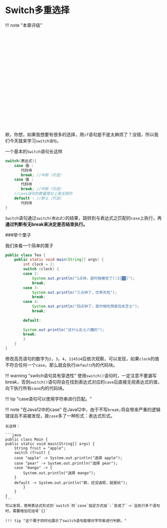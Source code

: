 # Switch多重选择

!!! note "本章评级"
    <div id="diff" style="width: 300px;height:300px;"></div>

<script>
var chartDom = document.getElementById('diff');
var myChart = echarts.init(chartDom);
var option;

option = {
    title: {
        text: 'LEVEL'
    },
    legend: {
        data: ['知识点六边形图']
    },
    radar: {
        // shape: 'circle',
        indicator: [
            { name: '掌握', max: 6},
            { name: '使用', max: 6},
            { name: '复杂', max: 6},
            { name: '查错', max: 6},
            { name: '认知', max: 6},
            { name: '记忆', max: 6}
        ]
    },
    series: [{
        name: '知识点难易度',
        type: 'radar',
        data: [
            {
                value: [1, 1, 0, 1, 0, 0],
                name: '知识点六边形图'
            }
        ]
    }]
};

option && myChart.setOption(option);

</script>

欸，你想，如果我想要有很多的选择，用`if`语句是不是太麻烦了？没错，所以我们今天就来学习`switch语句`。

一个基本的`Switch`语句长这样
```java
switch(表达式){
    case 值 :
       代码块
       break; //中断（可选）
    case 值 :
       代码块
       break; //中断（可选）
    //case语句的数量理论上是无限的
    default : //默认（可选）
       代码块
}
```
`Switch`语句通过`switch(表达式)`的结果，跳转到与表达式之匹配的`case`上执行，再 **通过判断有无break来决定是否结束执行。**

###举个栗子

我们来看一个简单的栗子

```java hl_lines="3"
public class Tea {
    public static void main(String[] args) {
        int clock = 2;
        switch (clock) {
        case 2:
            System.out.println("1点钟，是时候睡觉了(¦3[▓▓]");
            break;
        case 3:
            System.out.println("三点钟了，饮茶先啦");
            break;
        case 4:
            System.out.println("四点钟了，是时候吃两面包夹芝士");
            break;
            
        default:
        
        System.out.println("这什么乱七八糟的");
        break;
        }
    }
}

```

修改高亮语句的数字为`2`，`3`，`4`，`114514`后依次观察，可以发现，如果`clock`的值不符合任何一个`case`，那么就会执行`default`内的代码块。

!!! warning "switch语句具有穿透性"
    使用`switch()`语句时，一定注意不要漏写break，否则`switch()`语句将会在找到表达式对应的`case`后直接无视表达式的值，向下执行所有`case`内的代码块。

!!! tip "case语句可以使用字符串进行匹配。"

!!! note "在Java12中的case"
    在Java12中，由于不写`break;`将会带来严重的逻辑错误且不易被发现，故`case`多了一种形式：表达式形式。
    
    长这样：
    
    ```java
    public class Main {
    public static void main(String[] args) {
        String fruit = "apple";
        switch (fruit) {
        case "apple" -> System.out.println("选择 apple");
        case "pear" -> System.out.println("选择 pear");
        case "mango" -> {
            System.out.println("选择 mango");
        }
        default -> System.out.println("欸，还没选呢，就是玩");
            }
        }
    }
    ```
    可以发现，使用表达式形式的`switch`的`case`指定方式由`:`变成了`->`且执行多个语句时，需要增加花括号`{}`
    
    !!! tip "这个栗子同时也展示了switch语句能够对字符串进行判断。"
    
